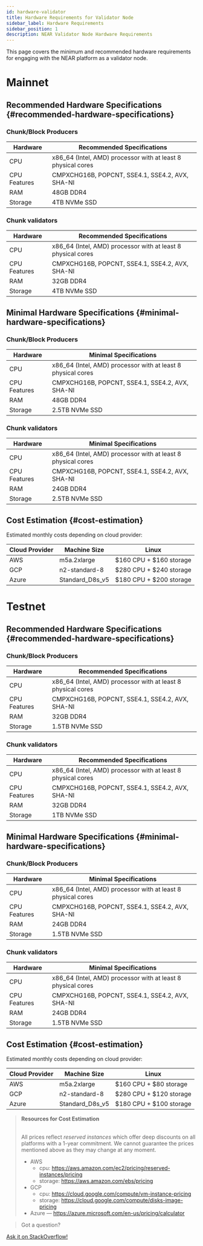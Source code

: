```yaml
---
id: hardware-validator
title: Hardware Requirements for Validator Node
sidebar_label: Hardware Requirements
sidebar_position: 1
description: NEAR Validator Node Hardware Requirements
---
```


This page covers the minimum and recommended hardware requirements for engaging with the NEAR platform as a validator node.

# Mainnet

## Recommended Hardware Specifications {#recommended-hardware-specifications}

### Chunk/Block Producers

| Hardware       | Recommended Specifications                                   |
| -------------- |--------------------------------------------------------------|
| CPU            | x86_64 (Intel, AMD) processor with at least 8 physical cores |
| CPU Features   | CMPXCHG16B, POPCNT, SSE4.1, SSE4.2, AVX, SHA-NI              |
| RAM            | 48GB DDR4                                                    |
| Storage        | 4TB NVMe SSD                                                 |

### Chunk validators

| Hardware       | Recommended Specifications                                   |
| -------------- |--------------------------------------------------------------|
| CPU            | x86_64 (Intel, AMD) processor with at least 8 physical cores |
| CPU Features   | CMPXCHG16B, POPCNT, SSE4.1, SSE4.2, AVX, SHA-NI              |
| RAM            | 32GB DDR4                                                    |
| Storage        | 4TB NVMe SSD                                                 |

## Minimal Hardware Specifications {#minimal-hardware-specifications}

### Chunk/Block Producers

| Hardware       | Minimal Specifications                                       |
| -------------- |--------------------------------------------------------------|
| CPU            | x86_64 (Intel, AMD) processor with at least 8 physical cores |
| CPU Features   | CMPXCHG16B, POPCNT, SSE4.1, SSE4.2, AVX, SHA-NI              |
| RAM            | 48GB DDR4                                                    |
| Storage        | 2.5TB NVMe SSD                                                 |

### Chunk validators

| Hardware       | Minimal Specifications                                       |
| -------------- |--------------------------------------------------------------|
| CPU            | x86_64 (Intel, AMD) processor with at least 8 physical cores |
| CPU Features   | CMPXCHG16B, POPCNT, SSE4.1, SSE4.2, AVX, SHA-NI              |
| RAM            | 24GB DDR4                                                    |
| Storage        | 2.5TB NVMe SSD                                                 |

## Cost Estimation {#cost-estimation}

Estimated monthly costs depending on cloud provider:

| Cloud Provider | Machine Size     | Linux                   |
| -------------- |------------------|-------------------------|
| AWS            | m5a.2xlarge      | $160 CPU + $160 storage |
| GCP            | n2-standard-8    | $280 CPU + $240 storage |
| Azure          | Standard_D8s_v5  | $180 CPU + $200 storage |

# Testnet

## Recommended Hardware Specifications {#recommended-hardware-specifications}

### Chunk/Block Producers

| Hardware       | Recommended Specifications                                   |
| -------------- |--------------------------------------------------------------|
| CPU            | x86_64 (Intel, AMD) processor with at least 8 physical cores |
| CPU Features   | CMPXCHG16B, POPCNT, SSE4.1, SSE4.2, AVX, SHA-NI              |
| RAM            | 32GB DDR4                                                    |
| Storage        | 1.5TB NVMe SSD                                               |

### Chunk validators

| Hardware       | Recommended Specifications                                   |
| -------------- |--------------------------------------------------------------|
| CPU            | x86_64 (Intel, AMD) processor with at least 8 physical cores |
| CPU Features   | CMPXCHG16B, POPCNT, SSE4.1, SSE4.2, AVX, SHA-NI              |
| RAM            | 32GB DDR4                                                    |
| Storage        | 1TB NVMe SSD                                                 |

## Minimal Hardware Specifications {#minimal-hardware-specifications}

### Chunk/Block Producers

| Hardware       | Minimal Specifications                                       |
| -------------- |--------------------------------------------------------------|
| CPU            | x86_64 (Intel, AMD) processor with at least 8 physical cores |
| CPU Features   | CMPXCHG16B, POPCNT, SSE4.1, SSE4.2, AVX, SHA-NI              |
| RAM            | 24GB DDR4                                                    |
| Storage        | 1.5TB NVMe SSD                                               |

### Chunk validators

| Hardware       | Minimal Specifications                                       |
| -------------- |--------------------------------------------------------------|
| CPU            | x86_64 (Intel, AMD) processor with at least 8 physical cores |
| CPU Features   | CMPXCHG16B, POPCNT, SSE4.1, SSE4.2, AVX, SHA-NI              |
| RAM            | 24GB DDR4                                                    |
| Storage        | 1.5TB NVMe SSD                                               |

## Cost Estimation {#cost-estimation}

Estimated monthly costs depending on cloud provider:

| Cloud Provider | Machine Size     | Linux                   |
| -------------- |------------------|-------------------------|
| AWS            | m5a.2xlarge      | $160 CPU + $80 storage  |
| GCP            | n2-standard-8    | $280 CPU + $120 storage |
| Azure          | Standard_D8s_v5  | $180 CPU + $100 storage |

<blockquote class="info">
<strong>Resources for Cost Estimation</strong><br /><br />

All prices reflect *reserved instances* which offer deep discounts on all platforms with a 1-year commitment.
We cannot guarantee the prices mentioned above as they may change at any moment.

- AWS
  - cpu: https://aws.amazon.com/ec2/pricing/reserved-instances/pricing
  - storage: https://aws.amazon.com/ebs/pricing
- GCP
  - cpu: https://cloud.google.com/compute/vm-instance-pricing
  - storage: https://cloud.google.com/compute/disks-image-pricing
- Azure — https://azure.microsoft.com/en-us/pricing/calculator

</blockquote>

>Got a question?
<a href="https://stackoverflow.com/questions/tagged/nearprotocol">
  <h8>Ask it on StackOverflow!</h8></a>
